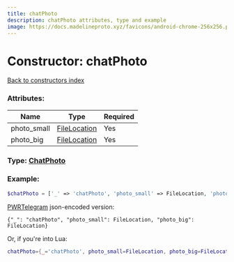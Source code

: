 ```yaml
---
title: chatPhoto
description: chatPhoto attributes, type and example
image: https://docs.madelineproto.xyz/favicons/android-chrome-256x256.png
---
```

# Constructor: chatPhoto  
[Back to constructors index](index.md)



### Attributes:

| Name     |    Type       | Required |
|----------|---------------|----------|
|photo\_small|[FileLocation](../types/FileLocation.md) | Yes|
|photo\_big|[FileLocation](../types/FileLocation.md) | Yes|



### Type: [ChatPhoto](../types/ChatPhoto.md)


### Example:

```php
$chatPhoto = ['_' => 'chatPhoto', 'photo_small' => FileLocation, 'photo_big' => FileLocation];
```  

[PWRTelegram](https://pwrtelegram.xyz) json-encoded version:

```
{"_": "chatPhoto", "photo_small": FileLocation, "photo_big": FileLocation}
```


Or, if you're into Lua:

```lua
chatPhoto={_='chatPhoto', photo_small=FileLocation, photo_big=FileLocation}

```


